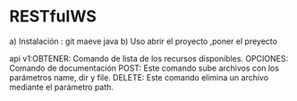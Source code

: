 # RESTfulWS
a) Instalación : git maeve java
b) Uso
abrir el proyecto ,poner el preyecto 

api v1:OBTENER: Comando de lista de los recursos disponibles.
OPCIONES: Comando de documentación
POST: Este comando sube archivos con los parámetros name, dir y file.
DELETE: Este comando elimina un archivo mediante el parámetro path.
